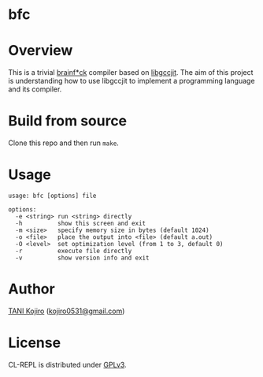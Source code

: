 # bfc
# Overview
This is a trivial [brainf\*ck](https://en.wikipedia.org/wiki/Brainfuck) compiler based on [libgccjit](https://gcc.gnu.org/wiki/JIT).
The aim of this project is understanding how to use libgccjit to implement a programming language and its compiler.

# Build from source
Clone this repo and then run `make`.

# Usage

```
usage: bfc [options] file

options:
  -e <string> run <string> directly
  -h          show this screen and exit
  -m <size>   specify memory size in bytes (default 1024)
  -o <file>   place the output into <file> (default a.out)
  -O <level>  set optimization level (from 1 to 3, default 0)
  -r          execute file directly
  -v          show version info and exit

```

# Author
[TANI Kojiro](https://github.com/koji-kojiro) (kojiro0531@gmail.com)

# License
CL-REPL is distributed under [GPLv3](./LICENSE).
